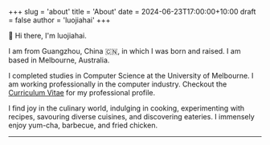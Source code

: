 +++
slug = 'about'
title = 'About'
date = 2024-06-23T17:00:00+10:00
draft = false
author = 'luojiahai'
+++

👋 Hi there, I'm luojiahai.

I am from Guangzhou, China 🇨🇳, in which I was born and raised. I am based in Melbourne, Australia.

I completed studies in Computer Science at the University of Melbourne. I am working professionally in the computer
industry. Checkout the [Curriculum Vitae](/cv) for my professional profile.

I find joy in the culinary world, indulging in cooking, experimenting with recipes, savouring diverse cuisines,
and discovering eateries. I immensely enjoy yum-cha, barbecue, and fried chicken.

---
